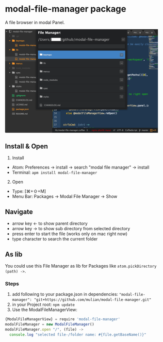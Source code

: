# modal-file-manager package

A file browser in modal Panel.

![A screenshot of your package](https://raw.githubusercontent.com/mulian/modal-file-manager/master/preview.png)

## Install & Open
1. Install
  * Atom: Preferences -> install -> search "modal file manager" -> install
  * Terminal: `apm install modal-file-manager`
2. Open
  * Type: [⌘+⇧+M]
  * Menu Bar: Packages -> Modal File Manager -> Show

## Navigate
 * arrow key ← to show parent directory
 * arrow key → to show sub directory from selected directory
 * press enter to start the file (works only on mac right now)
 * type character to search the current folder

## As lib
You could use this File Manager as lib for Packages like `atom.pickDirectory (path) ->`.

### Steps
1. add following to your package.json in dependencies:
    `"modal-file-manager": "git+https://github.com/mulian/modal-file-manager.git"`
2. in your Project root: `npm update`
3. Use the ModalFileManagerView:
```javascript
{ModalFileManagerView} = require 'modal-file-manager'
modalFileManager = new ModalFileManager()
modalFileManager.open "/", (file) ->
  console.log "selected file-/folder name: #{file.getBaseName()}"
```
